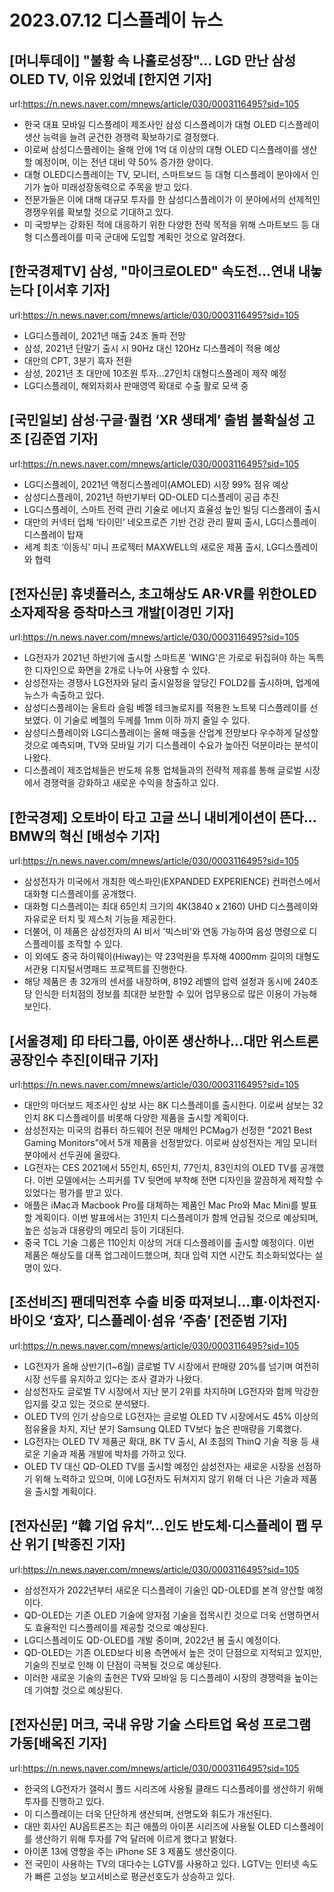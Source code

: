 # 2023.07.12 디스플레이 뉴스

## [머니투데이] "불황 속 나홀로성장"… LGD 만난 삼성 OLED TV, 이유 있었네 [한지연 기자]
url:https://n.news.naver.com/mnews/article/030/0003116495?sid=105
- 한국 대표 모바일 디스플레이 제조사인 삼성 디스플레이가 대형 OLED 디스플레이 생산 능력을 늘려 굳건한 경쟁력 확보하기로 결정했다.
- 이로써 삼성디스플레이는 올해 안에 1억 대 이상의 대형 OLED 디스플레이를 생산할 예정이며, 이는 전년 대비 약 50% 증가한 양이다.
- 대형 OLED디스플레이는 TV, 모니터, 스마트보드 등 대형 디스플레이 분야에서 인기가 높아 미래성장동력으로 주목을 받고 있다.
- 전문가들은 이에 대해 대규모 투자를 한 삼성디스플레이가 이 분야에서의 선제적인 경쟁우위를 확보할 것으로 기대하고 있다.
- 미 국방부는 강화된 적에 대응하기 위한 다양한 전략 목적을 위해 스마트보드 등 대형 디스플레이를 미국 군대에 도입할 계획인 것으로 알려졌다.

## [한국경제TV] 삼성, "마이크로OLED" 속도전…연내 내놓는다 [이서후 기자]
url:https://n.news.naver.com/mnews/article/030/0003116495?sid=105
- LG디스플레이, 2021년 매출 24조 돌파 전망
- 삼성, 2021년 단말기 출시 시 90Hz 대신 120Hz 디스플레이 적용 예상
- 대만의 CPT, 3분기 흑자 전환
- 삼성, 2021년 초 대만에 10조원 투자...27인치 대형디스플레이 제작 예정
- LG디스플레이, 해외자회사 판매영역 확대로 수출 활로 모색 중

## [국민일보] 삼성·구글·퀄컴 ‘XR 생태계’ 출범 불확실성 고조 [김준엽 기자]
url:https://n.news.naver.com/mnews/article/030/0003116495?sid=105
- LG디스플레이, 2021년 액정디스플레이(AMOLED) 시장 99% 점유 예상
- 삼성디스플레이, 2021년 하반기부터 QD-OLED 디스플레이 공급 추진
- LG디스플레이, 스마트 전력 관리 기술로 에너지 효율성 높인 빌딩 디스플레이 출시
- 대만의 커넥터 업체 ‘타이민’ 네오프로즌 기반 건강 관리 팔찌 출시, LG디스플레이 디스플레이 탑재
- 세계 최초 ‘이동식’ 미니 프로젝터 MAXWELL의 새로운 제품 출시, LG디스플레이와 협력

## [전자신문] 휴넷플러스, 초고해상도 AR·VR를 위한OLED 소자제작용 증착마스크 개발[이경민 기자]
url:https://n.news.naver.com/mnews/article/030/0003116495?sid=105
- LG전자가 2021년 하반기에 출시할 스마트폰 'WING'은 가로로 뒤집혀야 하는 독특한 디자인으로 화면을 2개로 나누어 사용할 수 있다.
- 삼성전자는 경쟁사 LG전자와 달리 출시일정을 앞당긴 FOLD2를 출시하며, 업계에 뉴스가 속출하고 있다.
- 삼성디스플레이는 울트라 슬림 베젤 테크놀로지를 적용한 노트북 디스플레이를 선보였다. 이 기술로 베젤의 두께를 1mm 이하 까지 줄일 수 있다.
- 삼성디스플레이와 LG디스플레이는 올해 매출을 산업계 전망보다 우수하게 달성할 것으로 예측되며, TV와 모바일 기기 디스플레이 수요가 높아진 덕분이라는 분석이 나왔다.
- 디스플레이 제조업체들은 반도체 유통 업체들과의 전략적 제휴를 통해 글로벌 시장에서 경쟁력을 강화하고 새로운 수익을 창출하고 있다.

## [한국경제] 오토바이 타고 고글 쓰니 내비게이션이 뜬다…BMW의 혁신 [배성수 기자]
url:https://n.news.naver.com/mnews/article/030/0003116495?sid=105
- 삼성전자가 미국에서 개최한 엑스파인(EXPANDED EXPERIENCE) 컨퍼런스에서 대화형 디스플레이를 공개했다.
- 대화형 디스플레이는 최대 65인치 크기의 4K(3840 x 2160) UHD 디스플레이와 자유로운 터치 및 제스처 기능을 제공한다.
- 더불어, 이 제품은 삼성전자의 AI 비서 '빅스비'와 연동 가능하여 음성 명령으로 디스플레이를 조작할 수 있다.
- 이 외에도 중국 하이웨이(Hiway)는 약 23억원을 투자해 4000mm 길이의 대형도서관용 디지털서명패드 프로젝트를 진행한다.
- 해당 제품은 총 32개의 센서를 내장하며, 8192 레벨의 압력 설정과 동시에 240초당 인식한 터치점의 정보를 최대한 보한할 수 있어 업무용으로 많은 이용이 가능해 보인다.

## [서울경제] 印 타타그룹, 아이폰 생산하나…대만 위스트론 공장인수 추진[이태규 기자]
url:https://n.news.naver.com/mnews/article/030/0003116495?sid=105
- 대만의 마더보드 제조사인 삼보 사는 8K 디스플레이를 출시한다. 이로써 삼보는 32인치 8K 디스플레이를 비롯해 다양한 제품을 출시할 계획이다.
- 삼성전자는 미국의 컴퓨터 하드웨어 전문 매체인 PCMag가 선정한 "2021 Best Gaming Monitors"에서 5개 제품을 선정받았다. 이로써 삼성전자는 게임 모니터 분야에서 선두권에 올랐다.
- LG전자는 CES 2021에서 55인치, 65인치, 77인치, 83인치의 OLED TV를 공개했다. 이번 모델에서는 스피커를 TV 뒷면에 부착해 전면 디자인을 깔끔하게 제작할 수 있었다는 평가를 받고 있다.
- 애플은 iMac과 Macbook Pro를 대체하는 제품인 Mac Pro와 Mac Mini를 발표할 계획이다. 이번 발표에서는 31인치 디스플레이가 함께 언급될 것으로 예상되며, 높은 성능과 대용량의 메모리 등이 기대된다.
- 중국 TCL 기술 그룹은 110인치 이상의 거대 디스플레이를 출시할 예정이다. 이번 제품은 해상도를 대폭 업그레이드했으며, 최대 입력 지연 시간도 최소화되었다는 설명이 있다.

## [조선비즈] 팬데믹전후 수출 비중 따져보니…車·이차전지·바이오 ‘효자’, 디스플레이·섬유 ‘주춤’ [전준범 기자]
url:https://n.news.naver.com/mnews/article/030/0003116495?sid=105
- LG전자가 올해 상반기(1~6월) 글로벌 TV 시장에서 판매량 20%를 넘기며 여전히 시장 선두를 유지하고 있다는 조사 결과가 나왔다.
- 삼성전자도 글로벌 TV 시장에서 지난 분기 2위를 차지하며 LG전자와 함께 막강한 입지를 갖고 있는 것으로 분석됐다.
- OLED TV의 인기 상승으로 LG전자는 글로벌 OLED TV 시장에서도 45% 이상의 점유율을 차지, 지난 분기 Samsung QLED TV보다 높은 판매량을 기록했다.
- LG전자는 OLED TV 제품군 확대, 8K TV 출시, AI 초점의 ThinQ 기술 적용 등 새로운 기술과 제품 개발에 박차를 가하고 있다.
- OLED TV 대신 QD-OLED TV를 출시할 예정인 삼성전자는 새로운 시장을 선점하기 위해 노력하고 있으며, 이에 LG전자도 뒤쳐지지 않기 위해 더 나은 기술과 제품을 출시할 계획이다.

## [전자신문] “韓 기업 유치”…인도 반도체·디스플레이 팹 무산 위기 [박종진 기자]
url:https://n.news.naver.com/mnews/article/030/0003116495?sid=105
- 삼성전자가 2022년부터 새로운 디스플레이 기술인 QD-OLED를 본격 양산할 예정이다.
- QD-OLED는 기존 OLED 기술에 양자점 기술을 접목시킨 것으로 더욱 선명하면서도 효율적인 디스플레이를 제공할 것으로 예상된다.
- LG디스플레이도 QD-OLED를 개발 중이며, 2022년 봄 출시 예정이다.
- QD-OLED는 기존 OLED보다 비용 측면에서 높은 것이 단점으로 지적되고 있지만, 기술의 진보로 인해 이 단점이 극복될 것으로 예상된다.
- 이러한 새로운 기술의 출현은 TV와 모바일 등 디스플레이 시장의 경쟁력을 높이는 데 기여할 것으로 예상된다.

## [전자신문] 머크, 국내 유망 기술 스타트업 육성 프로그램 가동[배옥진 기자]
url:https://n.news.naver.com/mnews/article/030/0003116495?sid=105
- 한국의 LG전자가 갤럭시 폴드 시리즈에 사용될 클래드 디스플레이를 생산하기 위해 투자를 진행하고 있다.
- 이 디스플레이는 더욱 단단하게 생산되며, 선명도와 휘도가 개선된다.
- 대만 회사인 AU옵트론즈는 최근 애플의 아이폰 시리즈에 사용될 OLED 디스플레이를 생산하기 위해 투자를 7억 달러에 이르게 했다고 밝혔다.
- 아이폰 13에 영향을 주는 iPhone SE 3 제품도 생산중이다.
- 전 국민이 사용하는 TV의 대다수는 LGTV를 사용하고 있다. LGTV는 인터넷 속도가 빠른 고성능 보고서비스로 평균선호도가 상승하고 있다.